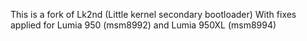 This is a fork of Lk2nd (Little kernel secondary bootloader) With fixes applied for Lumia 950 (msm8992) and Lumia 950XL (msm8994)
